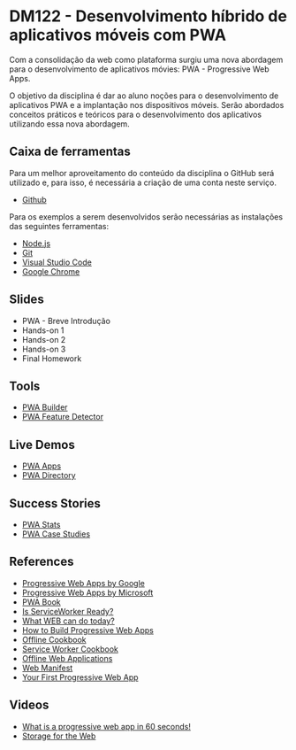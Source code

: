 # DM122 - Desenvolvimento híbrido de aplicativos móveis com PWA

Com a consolidação da web como plataforma surgiu uma nova abordagem para o desenvolvimento de aplicativos móvies: PWA - Progressive Web Apps.

O objetivo da disciplina é dar ao aluno noções para o desenvolvimento de aplicativos PWA e a implantação nos dispositivos móveis. Serão abordados conceitos práticos e teóricos para o desenvolvimento dos aplicativos utilizando essa nova abordagem.

## Caixa de ferramentas

Para um melhor aproveitamento do conteúdo da disciplina o GitHub será utilizado e, para isso, é necessária a criação de uma conta neste serviço.

- [Github](https://github.com/)

Para os exemplos a serem desenvolvidos serão necessárias as instalações das seguintes ferramentas:

- [Node.js](https://nodejs.org/en/)
- [Git](http://git-scm.com/)
- [Visual Studio Code](https://code.visualstudio.com/)
- [Google Chrome](https://www.google.com/chrome/browser/desktop/index.html3)

## Slides

- PWA - Breve Introdução
- Hands-on 1
- Hands-on 2
- Hands-on 3
- Final Homework

## Tools

- [PWA Builder](https://www.pwabuilder.com/)
- [PWA Feature Detector](https://tomayac.github.io/pwa-feature-detector/)

## Live Demos

- [PWA Apps](https://appsco.pe/)
- [PWA Directory](https://pwa-directory.appspot.com/)

## Success Stories

- [PWA Stats](https://www.pwastats.com/)
- [PWA Case Studies](https://widely.io/pwa-case-studies)

## References

- [Progressive Web Apps by Google](https://web.dev/progressive-web-apps/)
- [Progressive Web Apps by Microsoft](https://developer.microsoft.com/en-us/windows/pwa/)
- [PWA Book](https://divante.com/pwabook/chapter/01-Introduction-to-PWA-technology.html)
- [Is ServiceWorker Ready?](https://jakearchibald.github.io/isserviceworkerready/)
- [What WEB can do today?](https://whatwebcando.today/)
- [How to Build Progressive Web Apps](https://www.outsystems.com/blog/posts/how-to-build-progressive-web-apps/)
- [Offline Cookbook](https://jakearchibald.com/2014/offline-cookbook/)
- [Service Worker Cookbook](https://serviceworke.rs)
- [Offline Web Applications](https://www.udacity.com/course/offline-web-applications--ud899)
- [Web Manifest](https://developer.mozilla.org/en-US/docs/Web/Manifest)
- [Your First Progressive Web App](https://codelabs.developers.google.com/codelabs/your-first-pwapp/#0)

## Videos

- [What is a progressive web app in 60 seconds!](https://www.youtube.com/watch?v=Z8MjdQGyjfA)
- [Storage for the Web](https://www.youtube.com/watch?v=NNuTV-gjlZQ)
